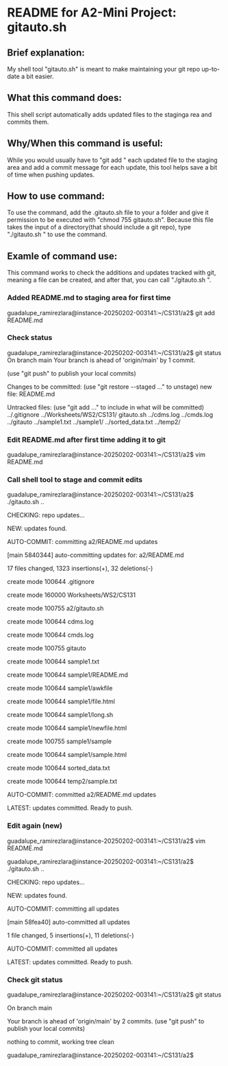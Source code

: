 # README for A2-Mini Project: gitauto.sh

## Brief explanation:
My shell tool "gitauto.sh" is meant to make maintaining your git repo up-to-date a bit easier.

## What this command does:
This shell script automatically adds updated files to the staginga rea and commits
them.

## Why/When this command is useful:
While you would usually have to "git add <filename>" each updated file to the staging area and add a commit message for each update, this tool helps save a bit of time when pushing updates.
 
## How to use command:
To use the command, add the .gitauto.sh file to your a folder and give it permission to be executed with "chmod 755 gitauto.sh". Because this file takes the input of a directory(that should include a git repo), type "./gitauto.sh <directory of repo>" to use the command.

## Examle of command use:
This command works to check the additions and updates tracked with git, meaning a file can be created, and after that, you can call "./gitauto.sh <directory of repo>".

### Added README.md to staging area for first time
guadalupe_ramirezlara@instance-20250202-003141:~/CS131/a2$ git add README.md
### Check status
guadalupe_ramirezlara@instance-20250202-003141:~/CS131/a2$ git status
On branch main
Your branch is ahead of 'origin/main' by 1 commit.
  
  (use "git push" to publish your local commits)

Changes to be committed:
  (use "git restore --staged <file>..." to unstage)
        new file:   README.md

Untracked files:
  (use "git add <file>..." to include in what will be committed)
        ../.gitignore
        ../Worksheets/WS2/CS131/
        gitauto.sh
        ../cdms.log
        ../cmds.log
        ../gitauto
        ../sample1.txt
        ../sample1/
        ../sorted_data.txt
        ../temp2/

### Edit README.md after first time adding it to git
guadalupe_ramirezlara@instance-20250202-003141:~/CS131/a2$ vim README.md

### Call shell tool to stage and commit edits
guadalupe_ramirezlara@instance-20250202-003141:~/CS131/a2$ ./gitauto.sh ..

CHECKING: repo updates...

NEW: updates found.

AUTO-COMMIT: committing a2/README.md updates

[main 5840344] auto-committing updates for: a2/README.md

 17 files changed, 1323 insertions(+), 32 deletions(-)
 
 create mode 100644 .gitignore
 
 create mode 160000 Worksheets/WS2/CS131
 
 create mode 100755 a2/gitauto.sh
 
 create mode 100644 cdms.log
 
 create mode 100644 cmds.log
 
 create mode 100755 gitauto
 
 create mode 100644 sample1.txt
 
 create mode 100644 sample1/README.md
 
 create mode 100644 sample1/awkfile
 
 create mode 100644 sample1/file.html
 
 create mode 100644 sample1/long.sh
 
 create mode 100644 sample1/newfile.html
 
 create mode 100755 sample1/sample
 
 create mode 100644 sample1/sample.html
 
 create mode 100644 sorted_data.txt

 create mode 100644 temp2/sample.txt

AUTO-COMMIT: committed a2/README.md updates

LATEST: updates committed. Ready to push.


### Edit again (new)
guadalupe_ramirezlara@instance-20250202-003141:~/CS131/a2$ vim README.md

guadalupe_ramirezlara@instance-20250202-003141:~/CS131/a2$ ./gitauto.sh ..

CHECKING: repo updates...

NEW: updates found.

AUTO-COMMIT: committing all updates

[main 58fea40] auto-committed all updates

 1 file changed, 5 insertions(+), 11 deletions(-)

AUTO-COMMIT: committed all updates

LATEST: updates committed. Ready to push.


### Check git status
guadalupe_ramirezlara@instance-20250202-003141:~/CS131/a2$ git status

On branch main

Your branch is ahead of 'origin/main' by 2 commits.
  (use "git push" to publish your local commits)

nothing to commit, working tree clean

guadalupe_ramirezlara@instance-20250202-003141:~/CS131/a2$  
